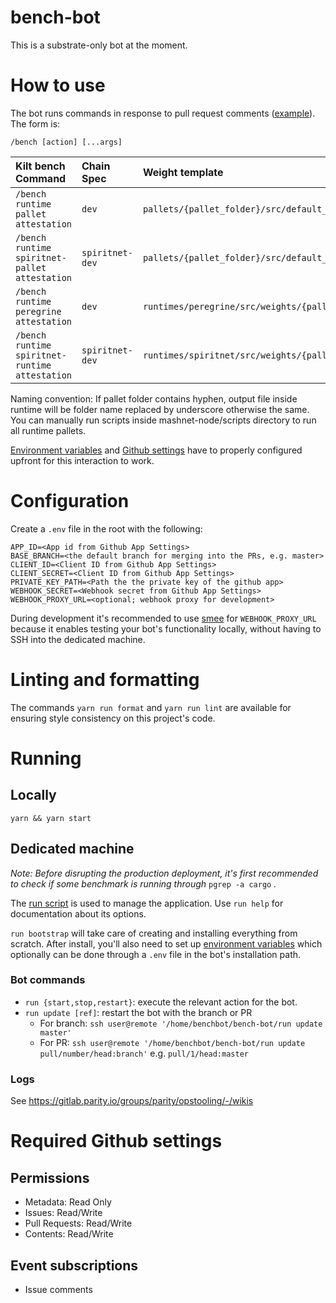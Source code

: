 # bench-bot

This is a substrate-only bot at the moment.

# How to use

The bot runs commands in response to pull request comments
([example](https://github.com/paritytech/polkadot/pull/2541)). The form is:

`/bench [action] [...args]`


| Kilt bench Command | Chain Spec | Weight template |
| :---        |     :---       |        :---  |
| `/bench runtime pallet attestation`  | `dev`     | `pallets/{pallet_folder}/src/default_weights.rs`   |
| `/bench runtime spiritnet-pallet attestation`   | `spiritnet-dev`       | `pallets/{pallet_folder}/src/default_weights.rs`   |
|`/bench runtime peregrine attestation`   | `dev`     | `runtimes/peregrine/src/weights/{pallet_name}.rs`    |
| `/bench runtime spiritnet-runtime attestation`    | `spiritnet-dev`       | `runtimes/spiritnet/src/weights/{pallet_name}.rs`     |


Naming convention: If pallet folder contains hyphen, output file inside runtime will be folder name replaced by underscore otherwise the same.
You can manually run scripts inside mashnet-node/scripts directory to run all runtime pallets.

[Environment variables](#configuration) and
[Github settings](#required-github-settings) have to properly configured
upfront for this interaction to work.

# Configuration

Create a `.env` file in the root with the following:

```
APP_ID=<App id from Github App Settings>
BASE_BRANCH=<the default branch for merging into the PRs, e.g. master>
CLIENT_ID=<Client ID from Github App Settings>
CLIENT_SECRET=<Client ID from Github App Settings>
PRIVATE_KEY_PATH=<Path the the private key of the github app>
WEBHOOK_SECRET=<Webhook secret from Github App Settings>
WEBHOOK_PROXY_URL=<optional; webhook proxy for development>
```

During development it's recommended to use [smee](https://smee.io) for
`WEBHOOK_PROXY_URL` because it enables testing your bot's functionality
locally, without having to SSH into the dedicated machine.

# Linting and formatting

The commands `yarn run format` and `yarn run lint` are available for ensuring
style consistency on this project's code.

# Running

## Locally

`yarn && yarn start`

## Dedicated machine

_Note: Before disrupting the production deployment, it's first recommended to
check if some benchmark is running through_ `pgrep -a cargo` _._

The [run script](./run) is used to manage the application. Use `run help` for
documentation about its options.

`run bootstrap` will take care of creating and installing everything from
scratch. After install, you'll also need to set up
[environment variables](#configuration) which optionally can be done through
a `.env` file in the bot's installation path.

### Bot commands

- `run {start,stop,restart}`: execute the relevant action for the bot.
- `run update [ref]`: restart the bot with the branch or PR
  - For branch: `ssh user@remote '/home/benchbot/bench-bot/run update master'`
  - For PR: `ssh user@remote '/home/benchbot/bench-bot/run update pull/number/head:branch'`
    e.g. `pull/1/head:master`

### Logs

See <https://gitlab.parity.io/groups/parity/opstooling/-/wikis>

# Required Github settings

## Permissions

* Metadata: Read Only
* Issues: Read/Write
* Pull Requests: Read/Write
* Contents: Read/Write

## Event subscriptions

* Issue comments
